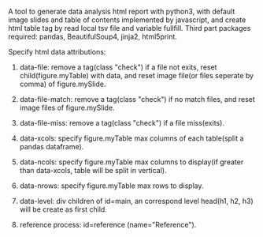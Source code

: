 A tool to generate data analysis html report with python3, with default image slides and table of contents implemented by javascript, and create html table tag by read local tsv file and variable fullfill. Third part packages required: pandas, BeautifulSoup4, jinja2, html5print.

Specify html data attributions:

1. data-file: remove a tag(class "check") if a file not exits, reset child(figure.myTable) with data, and reset image file(or files seperate by comma) of figure.mySlide.

2. data-file-match: remove a tag(class "check") if no match files, and reset image files of figure.mySlide.

3. data-file-miss: remove a tag(class "check") if a file miss(exits).

4. data-xcols: specify figure.myTable max columns of each table(split a pandas dataframe).

5. data-ncols: specify figure.myTable max columns to display(if greater than data-xcols, table will be split in vertical).

6. data-nrows: specify figure.myTable max rows to display.

7. data-level: div children of id=main, an correspond level head(h1, h2, h3) will be create as first child.

8. reference process: id=reference (name="Reference").
